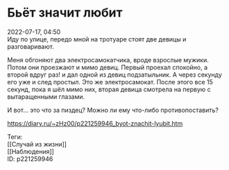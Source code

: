 Бьёт значит любит
==================

   
 2022-07-17, 04:50   
  Иду по улице, передо мной на тротуаре стоят две девицы и разговаривают.   
   
 Меня обгоняют два электросамокатчика, вроде взрослые мужики. Потом они проезжают и мимо девиц. Первый проехал спокойно, а второй вдруг раз! и дал одной из девиц подзатыльник. А через секунду его уже и след простыл. Это же электросамокат. После этого все 15 секунд, пока я шёл мимо них, вторая девица смотрела на первую с вытаращенными глазами.   
   
 И вот... это что за пиздец? Можно ли ему что-либо противопоставить?   
    
 <https://diary.ru/~zHz00/p221259946_byot-znachit-lyubit.htm>   
   
 Теги:   
 [[Случай из жизни]]   
 [[Наблюдения]]   
 ID: p221259946